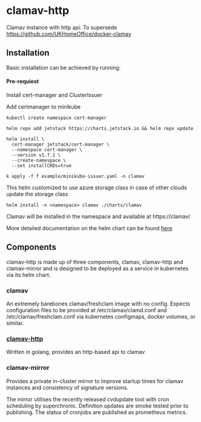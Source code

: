 # clamav-http
Clamav instance with http api. To supersede https://github.com/UKHomeOffice/docker-clamav


## Installation

Basic installation can be achieved by running:
#### Pre-requiest
Install cert-manager and ClusterIssuer

Add certmanager to minikube

`kubectl create namespace cert-manager`

`helm repo add jetstack https://charts.jetstack.io && helm repo update`

```
helm install \
  cert-manager jetstack/cert-manager \
  --namespace cert-manager \
  --version v1.7.1 \
  --create-namespace \
  --set installCRDs=true
```

```
k apply -f f example/minikube-issuer.yaml -n clamav
```
This helm customized to use azure storage class in case of other clouds update the storage class
```
helm install -n <namespace> clamav ./charts/clamav
```

Clamav will be installed in the namespace and available at https://clamav/

More detailed documentation on the helm chart can be found [here](/charts/clamav/README.md)

## Components

clamav-http is made up of three components, clamav, clamav-http and clamav-mirror and is designed to be deployed as a service in kubernetes via its helm chart.

### clamav

An extremely barebones clamav/freshclam image with no config. Expects configuration files to be provided at /etc/clamav/clamd.conf and /etc/clamav/freshclam.conf via kubernetes configmaps, docker volumes, or similar.


### [clamav-http](/clamav-http/README.md)

Written in golang, provides an http-based api to clamav

### clamav-mirror

Provides a private in-cluster mirror to improve startup times for clamav instances and consistency of signature versions.

The mirror utilises the recently released cvdupdate tool  with cron scheduling by superchronic. Definition updates are smoke tested prior to publishing. The status of cronjobs are published as prometheus metrics.



